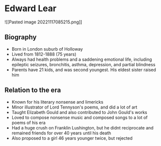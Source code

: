 # Edward Lear
![[Pasted image 20221117085215.png]]
## Biography

- Born in London suburb of Holloway
- Lived from 1812-1888 (75 years)
- Always had health problems and a saddening emotional life, including epileptic seizures, bronchitis, asthma, depression, and partial blindness
- Parents have 21 kids, and was second youngest. His eldest sister raised him

## Relation to the era

- Known for his literary nonsense and limericks
- Minor illustrator of Lord Tennyson's poems, and did a lot of art
- Taught Elizabeth Gould and also contributed to John Gould's works
- Loved to compose nonsense music and composed songs to a lot of poems of his era
- Had a huge crush on Franklin Lushington, but he didnt reciprocate and remained friends for over 40 years until his death
- Also proposed to a girl 46 years younger twice, but rejected